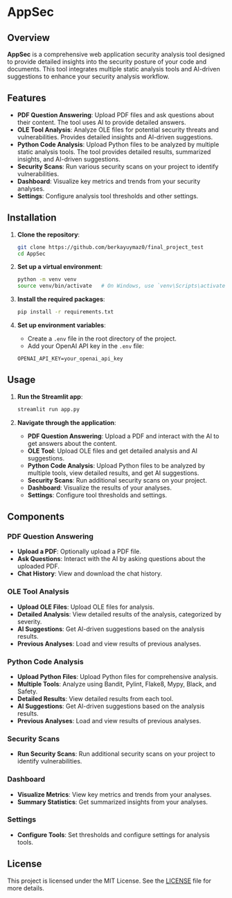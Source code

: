 # AppSec

## Overview

**AppSec** is a comprehensive web application security analysis tool designed to provide detailed insights into the security posture of your code and documents. This tool integrates multiple static analysis tools and AI-driven suggestions to enhance your security analysis workflow.

## Features

- **PDF Question Answering**: Upload PDF files and ask questions about their content. The tool uses AI to provide detailed answers.
- **OLE Tool Analysis**: Analyze OLE files for potential security threats and vulnerabilities. Provides detailed insights and AI-driven suggestions.
- **Python Code Analysis**: Upload Python files to be analyzed by multiple static analysis tools. The tool provides detailed results, summarized insights, and AI-driven suggestions.
- **Security Scans**: Run various security scans on your project to identify vulnerabilities.
- **Dashboard**: Visualize key metrics and trends from your security analyses.
- **Settings**: Configure analysis tool thresholds and other settings.

## Installation

1. **Clone the repository**:
    ```sh
    git clone https://github.com/berkayuymaz0/final_project_test
    cd AppSec
    ```

2. **Set up a virtual environment**:
    ```sh
    python -m venv venv
    source venv/bin/activate   # On Windows, use `venv\Scripts\activate`
    ```

3. **Install the required packages**:
    ```sh
    pip install -r requirements.txt
    ```

4. **Set up environment variables**:
    - Create a `.env` file in the root directory of the project.
    - Add your OpenAI API key in the `.env` file:
    ```env
    OPENAI_API_KEY=your_openai_api_key
    ```

## Usage

1. **Run the Streamlit app**:
    ```sh
    streamlit run app.py
    ```

2. **Navigate through the application**:
    - **PDF Question Answering**: Upload a PDF and interact with the AI to get answers about the content.
    - **OLE Tool**: Upload OLE files and get detailed analysis and AI suggestions.
    - **Python Code Analysis**: Upload Python files to be analyzed by multiple tools, view detailed results, and get AI suggestions.
    - **Security Scans**: Run additional security scans on your project.
    - **Dashboard**: Visualize the results of your analyses.
    - **Settings**: Configure tool thresholds and settings.

## Components

### PDF Question Answering

- **Upload a PDF**: Optionally upload a PDF file.
- **Ask Questions**: Interact with the AI by asking questions about the uploaded PDF.
- **Chat History**: View and download the chat history.

### OLE Tool Analysis

- **Upload OLE Files**: Upload OLE files for analysis.
- **Detailed Analysis**: View detailed results of the analysis, categorized by severity.
- **AI Suggestions**: Get AI-driven suggestions based on the analysis results.
- **Previous Analyses**: Load and view results of previous analyses.

### Python Code Analysis

- **Upload Python Files**: Upload Python files for comprehensive analysis.
- **Multiple Tools**: Analyze using Bandit, Pylint, Flake8, Mypy, Black, and Safety.
- **Detailed Results**: View detailed results from each tool.
- **AI Suggestions**: Get AI-driven suggestions based on the analysis results.
- **Previous Analyses**: Load and view results of previous analyses.

### Security Scans

- **Run Security Scans**: Run additional security scans on your project to identify vulnerabilities.

### Dashboard

- **Visualize Metrics**: View key metrics and trends from your analyses.
- **Summary Statistics**: Get summarized insights from your analyses.

### Settings

- **Configure Tools**: Set thresholds and configure settings for analysis tools.


## License

This project is licensed under the MIT License. See the [LICENSE](LICENSE) file for more details.

